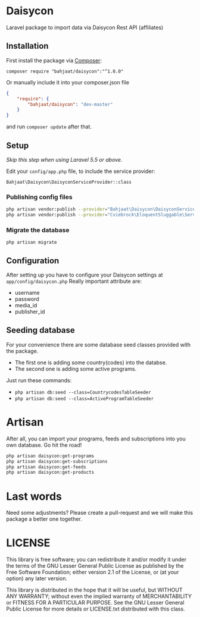 # Daisycon

Laravel package to import data via Daisycon Rest API (affiliates)

## Installation

First install the package via [Composer](http://getcomposer.org):

    composer require "bahjaat/daisycon":"^1.0.0"

Or manually include it into your composer.json file
```json
{
    "require": {
        "bahjaat/daisycon": "dev-master"
    }
}
```
and run `composer update` after that.

## Setup

<em>Skip this step when using Laravel 5.5 or above.</em>

Edit your `config/app.php` file, to include the service provider:

`Bahjaat\Daisycon\DaisyconServiceProvider::class`

### Publishing config files
```bash
php artisan vendor:publish --provider="Bahjaat\Daisycon\DaisyconServiceProvider" --tag="config"
php artisan vendor:publish --provider="Cviebrock\EloquentSluggable\ServiceProvider"
```

### Migrate the database
`php artisan migrate`

## Configuration
After setting up you have to configure your Daisycon settings at `app/config/daisycon.php`
Really important attribute are:
* username
* password
* media_id
* publisher_id

## Seeding database
For your convenience there are some database seed classes provided with the package.
- The first one is adding some country(codes) into the databse.
- The second one is adding some active programs.

Just run these commands:

* `php artisan db:seed --class=CountrycodesTableSeeder`
* `php artisan db:seed --class=ActiveProgramTableSeeder`

# Artisan
After all, you can import your programs, feeds and subscriptions into you own database. Go hit the road!

```bash
php artisan daisycon:get-programs
php artisan daisycon:get-subscriptions
php artisan daisycon:get-feeds
php artisan daisycon:get-products
```

# Last words
Need some adjustments? Please create a pull-request and we will make this package a better one together.

# LICENSE

This library is free software; you can redistribute it and/or modify it under the terms of the GNU Lesser General Public License as published by the Free Software Foundation; either version 2.1 of the License, or (at your option) any later version.

This library is distributed in the hope that it will be useful, but WITHOUT ANY WARRANTY; without even the implied warranty of MERCHANTABILITY or FITNESS FOR A PARTICULAR PURPOSE.
See the GNU Lesser General Public License for more details or LICENSE.txt distributed with this class.
